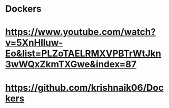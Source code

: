 # Dockers

# https://www.youtube.com/watch?v=5XnHlluw-Eo&list=PLZoTAELRMXVPBTrWtJkn3wWQxZkmTXGwe&index=87

# https://github.com/krishnaik06/Dockers